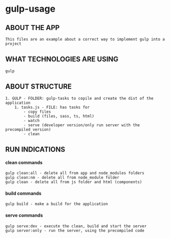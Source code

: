 # gulp-usage
## ABOUT THE APP
```
This files are an example about a correct way to implement gulp into a project
```
## WHAT TECHNOLOGIES ARE USING
```
gulp
```
## ABOUT STRUCTURE
```
1. GULP - FOLDER: gulp-tasks to copile and create the dist of the application
    1. tasks.js - FILE: has tasks for 
        - copy files
        - build (files, sass, ts, html)
        - watch
        - serve (developer version/only run server with the precompiled version)
        - clean
```
## RUN INDICATIONS
#### clean commands
```
gulp clean:all - delete all from app and node_modules folders
gulp clean:nm - delete all from node_module folder
gulp clean - delete all from js folder and html (components)
````
#### build commands
```
gulp build - make a build for the application 
```
#### serve commands
```
gulp serve:dev - execute the clean, build and start the server
gulp server:only - run the server, using the precompiled code
```
